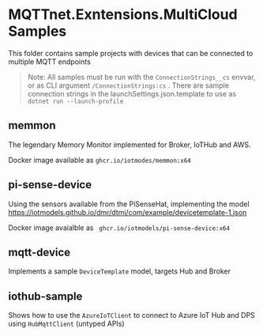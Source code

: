 # MQTTnet.Exntensions.MultiCloud Samples

This folder contains sample projects with devices that can be connected to multiple MQTT endpoints

>Note: All samples must be run with the `ConnectionStrings__cs` envvar, or as CLI argument `/ConnectionStrings:cs` . There are sample connection strings in the launchSettings.json.template to use as `dotnet run --launch-profile`

## memmon

The legendary Memory Monitor implemented for Broker, IoTHub and AWS.

Docker image available as `ghcr.io/iotmodes/memmon:x64`

## pi-sense-device

Using the sensors available from the PiSenseHat, implementing the model https://iotmodels.github.io/dmr/dtmi/com/example/devicetemplate-1.json

Docker image avaialble as ` ghcr.io/iotmodels/pi-sense-device:x64`

## mqtt-device

Implements a sample `DeviceTemplate` model, targets Hub and Broker

## iothub-sample

Shows how to use the `AzureIoTClient` to connect to Azure IoT Hub and DPS using `HubMqttClient` (untyped APIs)